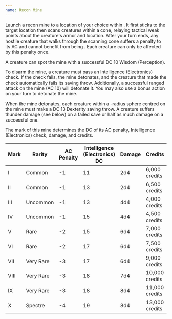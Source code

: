 ```yaml
---
name: Recon Mine
---
```

Launch a recon mine to a location of your choice within <me-distance length="25" />. It first sticks to the target
location then scans creatures within a <me-distance length="25" adj/> cone, relaying tactical weak points about the creature's
armor and location. After your turn ends, any hostile creature that walks through the scanning cone suffers a penalty to
its AC and cannot benefit from being <me-condition id="invisible"/>. Each creature can only be affected by this penalty once.

A creature can spot the mine with a successful DC 10 Wisdom (Perception).

To disarm the mine, a creature must pass an Intelligence (Electronics) check. If the check fails, the mine detonates, and
the creature that made the check automatically fails its saving throw. Additionally, a successful ranged attack on the
mine (AC 10) will detonate it. You may also use a bonus action on your turn to detonate the mine.

When the mine detonates, each creature within a <me-distance length="5" adj/>-radius sphere centred on the mine must
make a DC 13 Dexterity saving throw. A creature suffers thunder damage (see below) on a failed save
or half as much damage on a successful one.

The mark of this mine determines the DC of its AC penalty, Intelligence (Electronics) check, damage, and credits.

Mark|Rarity|AC Penalty|Intelligence (Electronics) DC|Damage|Credits
---|---|---|---|---|---
I|Common|-1|11|2d4|6,000 credits
II|Common|-1|13|2d4|6,500 credits
III|Uncommon|-1|13|4d4|4,000 credits
IV|Uncommon|-1|15|4d4|4,500 credits
V|Rare|-2|15|6d4|7,000 credits
VI|Rare|-2|17|6d4|7,500 credits
VII|Very Rare|-3|17|6d4|9,000 credits
VIII|Very Rare|-3|18|7d4|10,000 credits
IX|Very Rare|-3|18|8d4|11,000 credits
X|Spectre|-4|19|8d4|13,000 credits


